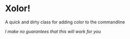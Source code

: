 # Xolor!

A quick and dirty class for adding color to the commandline

*I make no guarantees that this will work for you*